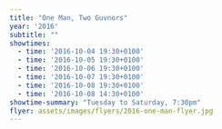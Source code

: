 ```yaml
---
title: "One Man, Two Guvnors"
year: '2016'
subtitle: ""
showtimes:
  - time: '2016-10-04 19:30+0100'
  - time: '2016-10-05 19:30+0100'
  - time: '2016-10-06 19:30+0100'
  - time: '2016-10-07 19:30+0100'
  - time: '2016-10-08 19:30+0100'
  - time: '2016-10-08 14:30+0100'
showtime-summary: "Tuesday to Saturday, 7:30pm"
flyer: assets/images/flyers/2016-one-man-flyer.jpg
---
```

